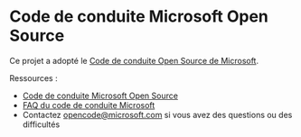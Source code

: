 # <a name="microsoft-open-source-code-of-conduct"></a>Code de conduite Microsoft Open Source

Ce projet a adopté le [Code de conduite Open Source de Microsoft](https://opensource.microsoft.com/codeofconduct/).

Ressources :

- [Code de conduite Microsoft Open Source](https://opensource.microsoft.com/codeofconduct/)
- [FAQ du code de conduite Microsoft](https://opensource.microsoft.com/codeofconduct/faq/)
- Contactez [opencode@microsoft.com](mailto:opencode@microsoft.com) si vous avez des questions ou des difficultés
